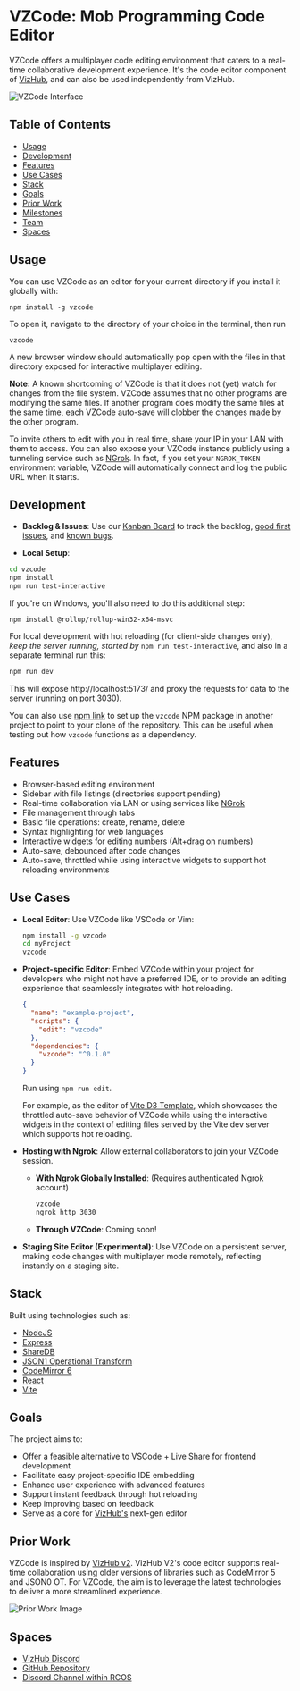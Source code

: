 # VZCode: Mob Programming Code Editor

VZCode offers a multiplayer code editing environment that caters to a real-time collaborative development experience. It's the code editor component of [VizHub](https://vizhub.com/), and can also be used independently from VizHub.

![VZCode Interface](https://github.com/vizhub-core/vzcode/assets/68416/4eb1c037-6748-47be-a85f-db29b11c2223)

## Table of Contents

- [Usage](#usage)
- [Development](#development)
- [Features](#features)
- [Use Cases](#use-cases)
- [Stack](#stack)
- [Goals](#goals)
- [Prior Work](#prior-work)
- [Milestones](#milestones)
- [Team](#team)
- [Spaces](#spaces)

## Usage

You can use VZCode as an editor for your current directory if you install it globally with:

```
npm install -g vzcode
```

To open it, navigate to the directory of your choice in the terminal, then run

```
vzcode
```

A new browser window should automatically pop open with the files in that directory exposed for interactive multiplayer editing.

**Note:** A known shortcoming of VZCode is that it does not (yet) watch for changes from the file system. VZCode assumes that no other programs are modifying the same files. If another program does modify the same files at the same time, each VZCode auto-save will clobber the changes made by the other program.

To invite others to edit with you in real time, share your IP in your LAN with them to access. You can also expose your VZCode instance publicly using a tunneling service such as [NGrok](https://ngrok.com/). In fact, if you set your `NGROK_TOKEN` environment variable, VZCode will automatically connect and log the public URL when it starts.

## Development

- **Backlog & Issues**: Use our [Kanban Board](https://github.com/orgs/vizhub-core/projects/2/views/1) to track the backlog, [good first issues](https://github.com/orgs/vizhub-core/projects/2/views/1?filterQuery=label%3A%22good+first+issue%22), and [known bugs](https://github.com/orgs/vizhub-core/projects/2/views/1?filterQuery=label%3Abug).

- **Local Setup**:

```bash
cd vzcode
npm install
npm run test-interactive
```

If you're on Windows, you'll also need to do this additional step:

```
npm install @rollup/rollup-win32-x64-msvc
```

For local development with hot reloading (for client-side changes only), _keep the server running, started by_ `npm run test-interactive`, and also in a separate terminal run this:

```bash
npm run dev
```

This will expose http://localhost:5173/ and proxy the requests for data to the server (running on port 3030).

You can also use [npm link](https://docs.npmjs.com/cli/v8/commands/npm-link) to set up the `vzcode` NPM package in another project to point to your clone of the repository. This can be useful when testing out how `vzcode` functions as a dependency.

## Features

- Browser-based editing environment
- Sidebar with file listings (directories support pending)
- Real-time collaboration via LAN or using services like [NGrok](https://ngrok.com/)
- File management through tabs
- Basic file operations: create, rename, delete
- Syntax highlighting for web languages
- Interactive widgets for editing numbers (Alt+drag on numbers)
- Auto-save, debounced after code changes
- Auto-save, throttled while using interactive widgets to support hot reloading environments

## Use Cases

- **Local Editor**:
  Use VZCode like VSCode or Vim:

  ```bash
  npm install -g vzcode
  cd myProject
  vzcode
  ```

- **Project-specific Editor**:
  Embed VZCode within your project for developers who might not have a preferred IDE, or to provide an editing experience that seamlessly integrates with hot reloading.

  ```json
  {
    "name": "example-project",
    "scripts": {
      "edit": "vzcode"
    },
    "dependencies": {
      "vzcode": "^0.1.0"
    }
  }
  ```

  Run using `npm run edit`.

  For example, as the editor of [Vite D3 Template](https://github.com/curran/vite-d3-template), which showcases the throttled auto-save behavior of VZCode while using the interactive widgets in the context of editing files served by the Vite dev server which supports hot reloading.

- **Hosting with Ngrok**: Allow external collaborators to join your VZCode session.
  - **With Ngrok Globally Installed**: (Requires authenticated Ngrok account)

    ```bash
    vzcode
    ngrok http 3030
    ```

  - **Through VZCode**: Coming soon!

- **Staging Site Editor (Experimental)**:
  Use VZCode on a persistent server, making code changes with multiplayer mode remotely, reflecting instantly on a staging site.

## Stack

Built using technologies such as:

- [NodeJS](https://nodejs.org/en/)
- [Express](https://expressjs.com/)
- [ShareDB](https://github.com/share/sharedb)
- [JSON1 Operational Transform](https://github.com/ottypes/json1)
- [CodeMirror 6](https://codemirror.net/)
- [React](https://reactjs.org/)
- [Vite](https://vitejs.dev/)

## Goals

The project aims to:

- Offer a feasible alternative to VSCode + Live Share for frontend development
- Facilitate easy project-specific IDE embedding
- Enhance user experience with advanced features
- Support instant feedback through hot reloading
- Keep improving based on feedback
- Serve as a core for [VizHub's](https://vizhub.com/) next-gen editor

## Prior Work

VZCode is inspired by [VizHub v2](https://github.com/vizhub-core/vizhub/). VizHub V2's code editor supports real-time collaboration using older versions of libraries such as CodeMirror 5 and JSON0 OT. For VZCode, the aim is to leverage the latest technologies to deliver a more streamlined experience.

![Prior Work Image](https://user-images.githubusercontent.com/68416/213894278-51c7c9a9-dc11-42bc-ba10-c23109c473cd.png)

## Spaces

- [VizHub Discord](https://discord.com/invite/wbtJ7SCtYr)
- [GitHub Repository](https://github.com/vizhub-core/vzcode)
- [Discord Channel within RCOS](https://discord.com/channels/738593165438746634/1066068656045441044)
